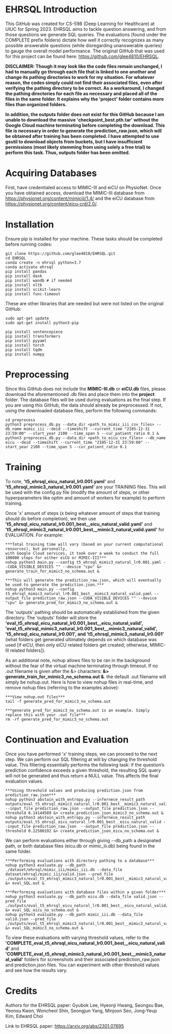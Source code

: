 # EHRSQL Introduction
This GitHub was created for CS-598 (Deep Learning for Healthcare) at UIUC for Spring 2023. EHRSQL aims to tackle question answering, and from those questions we generate SQL queries. The evaluations (found under the COMPLETE prefix folders) dictate how well it correctly recognizes as many possible answerable questions (while disregarding unanswerable queries) to gauge the overall model performance. The original GitHub that was used for this project can be found here: https://github.com/glee4810/EHRSQL.

**DISCLAIMER: Though it may look like the code files remain unchanged, I had to manually go through each file that is linked to one another and change its pathing directories to work for my situation. For whatever reason, the codes simply could not find their associated files, even after verifying the pathing directory to be correct. As a workaround, I changed the pathing directories for each file as necessary and placed all of the files in the same folder. It explains why the 'project' folder contains more files than organized folders.**

**In addition, the outputs folder does not exist for this GitHub because I am unable to download the massive 'checkpoint_best.pth.tar' without the Google Cloud machine terminating before completing the download. This file is necessary in order to generate the prediction_raw.json, which will be obtained after training has been completed. I have attempted to use gsutil to download objects from buckets, but I have insufficient permissions (most likely stemming from using solely a free trial) to perform this task. Thus, outputs folder has been omitted.**

# Acquiring Databases
First, have credentialed access to MIMIC-III and eiCU on PhysioNet. Once you have obtained access, download the MIMIC-III database from https://physionet.org/content/mimiciii/1.4/ and the eiCU database from https://physionet.org/content/eicu-crd/2.0/.

# Installation
Ensure pip is installed for your machine. These tasks should be completed before running codes:
```
git clone https://github.com/glee4810/EHRSQL.git
cd EHRSQL
conda create -n ehrsql python=3.7
conda activate ehrsql
pip install pandas
pip install dask
pip install wandb # if needed
pip install nltk
pip install scikit-learn
pip install func-timeout
```
These are other libraries that are needed but were not listed on the original GitHub:
```
sudo apt-get update
sudo apt-get install python3-pip

pip install sentencepiece
pip install transformers
pip install pyyaml
pip install torch
pip install tqdm
pip install numpy
```

# Preprocessing
Since this GitHub does not include the **MIMIC-III.db** or **eiCU.db** files, please download the aforementioned .db files and place them into the **project** folder. The database files will be used during evaluations as the final step. If you are using this GitHub, the data should already be preprocessed. If not, using the downloaded database files, perform the following commands:
```
cd preprocess
python3 preprocess_db.py --data_dir <path_to_mimic_iii_csv_files> --db_name mimic_iii --deid --timeshift --current_time "2105-12-31 23:59:00" --start_year 2100 --time_span 5 --cur_patient_ratio 0.1 &
python3 preprocess_db.py --data_dir <path_to_eicu_csv_files> --db_name eicu --deid --timeshift --current_time "2105-12-31 23:59:00" --start_year 2100 --time_span 5 --cur_patient_ratio 0.1
```

# Training
To note, **'t5_ehrsql_eicu_natural_lr0.001.yaml'** and **'t5_ehrsql_mimic3_natural_lr0.001.yaml'** are your TRAINING files. This will be used with the config.py file (modify the amount of steps, or other hyperparameters like optim and amount of workers for example) to perform training. 

Once 'x' amount of steps (x being whatever amount of steps that training should do before completion), we then use **'t5_ehrsql_eicu_natural_lr0.001_best__eicu_natural_valid.yaml'** and **'t5_ehrsql_mimic3_natural_lr0.001_best__mimic3_natural_valid.yaml'** for EVALUATION. For example:
```
***Total training time will vary (based on your current computational resources), but personally, 
with Google Cloud services, it took over a week to conduct the full 100000 steps for either eiCU or MIMIC-III***
nohup python3 main.py --config t5_ehrsql_mimic3_natural_lr0.001.yaml --CUDA_VISIBLE_DEVICES "" --device "cpu" &> generate_train_for_mimic3_no_schema.out &

***This will generate the prediction_raw.json, which will eventually be used to generate the prediction.json.***
nohup python3 main.py --config t5_ehrsql_mimic3_natural_lr0.001_best__mimic3_natural_valid.yaml --output_file prediction_raw.json --CUDA_VISIBLE_DEVICES "" --device "cpu" &> generate_pred_for_mimic3_no_schema.out &
```
The 'outputs' pathing should be automatically established from the given directory. The 'outputs' folder will store the **'eval_t5_ehrsql_eicu_natural_lr0.001_best__eicu_natural_valid', 'eval_t5_ehrsql_mimic3_natural_lr0.001_best__mimic3_natural_valid', 't5_ehrsql_eicu_natural_lr0.001', and 't5_ehrsql_mimic3_natural_lr0.001'** (what folders get generated ultimately depends on which database was used [if eiCU, then only eiCU related folders get created; otherwise, MIMIC-III related folders]).
 
As an additional note, nohup allows files to be ran in the background without the fear of the virtual machine terminating through timeout. If no .out filename is given after the &> characters: **&> generate_train_for_mimic3_no_schema.out &**. the default .out filename will simply be nohup.out. Here is how to view nohup files in real-time, and remove nohup files (referring to the examples above):
```
***View nohup.out files***
tail -f generate_pred_for_mimic3_no_schema.out

***generate_pred_for_mimic3_no_schema.out is an example. Simply replace this with your .out file***
rm -rf generate_pred_for_mimic3_no_schema.out
```

# Continuation and Evaluation
Once you have performed 'x' training steps, we can proceed to the next step. We can perform our SQL filtering at will by changing the threshold value. This filtering essentially performs the following task: if the question’s prediction confidence exceeds a given threshold, the resulting SQL query will not be generated and thus return a NULL value. This affects the final evaluation values.

```
***Using threshold values and producing prediction.json from prediction_raw.json***
nohup python3 abstain_with_entropy.py --infernece_result_path outputs/eval_t5_ehrsql_mimic3_natural_lr0.001_best__mimic3_natural_valid --input_file prediction_raw.json --output_file prediction.json --threshold 0.14144589 &> create_prediction_json_mimic3_no_schema.out &
nohup python3 abstain_with_entropy.py --infernece_result_path outputs/eval_t5_ehrsql_eicu_natural_lr0.001_best__eicu_natural_valid --input_file prediction_raw.json  --output_file prediction.json --threshold 0.22580192 &> create_prediction_json_eicu_no_schema.out &

```

We can perform evaluations either through giving --db_path a designated path, or both database files (eicu.db or mimic_iii.db) being found in the same folder.
```
***Performing evaluations with directory pathing to a database***
nohup python3 evaluate.py --db_path ./dataset/ehrsql/mimic_iii/mimic_iii.db --data_file dataset/ehrsql/mimic_iii/valid.json --pred_file ./outputs/eval_t5_ehrsql_mimic3_natural_lr0.001_best__mimic3_natural_valid/prediction.json &> eval_SQL.out &

***Performing evaluations with database files within a given folder***
nohup python3 evaluate.py --db_path eicu.db --data_file valid.json --pred_file ./outputs/eval_t5_ehrsql_eicu_natural_lr0.001_best__eicu_natural_valid/prediction.json &> eval_SQL_eicu_no_schema.out &
nohup python3 evaluate.py --db_path mimic_iii.db --data_file valid.json --pred_file ./outputs/eval_t5_ehrsql_mimic3_natural_lr0.001_best__mimic3_natural_valid/prediction.json &> eval_SQL_mimic3_no_schema.out &

```

To view these evaluations with varying threshold values, refer to the **'COMPLETE_eval_t5_ehrsql_eicu_natural_lr0.001_best__eicu_natural_valid'** and **'COMPLETE_eval_t5_ehrsql_mimic3_natural_lr0.001_best__mimic3_natural_valid'** folders for screenshots and their associated prediction_raw.json and prediction.json files. You can experiment with other threshold values and see how the results vary.

# Credits

Authors for the EHRSQL paper: Gyubok Lee, Hyeonji Hwang, Seongsu Bae, Yeonsu Kwon, Woncheol Shin, Seongjun Yang, Minjoon Seo, Jong-Yeup Kim, Edward Choi

Link to EHRSQL paper: https://arxiv.org/abs/2301.07695
